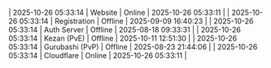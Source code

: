 | 2025-10-26 05:33:14 | Website | Online | 2025-10-26 05:33:11 |
| 2025-10-26 05:33:14 | Registration | Offline | 2025-09-09 16:40:23 |
| 2025-10-26 05:33:14 | Auth Server | Offline | 2025-08-18 09:33:31 |
| 2025-10-26 05:33:14 | Kezan (PvE) | Offline | 2025-10-11 12:51:30 |
| 2025-10-26 05:33:14 | Gurubashi (PvP) | Offline | 2025-08-23 21:44:06 |
| 2025-10-26 05:33:14 | Cloudflare | Online | 2025-10-26 05:33:11 |
